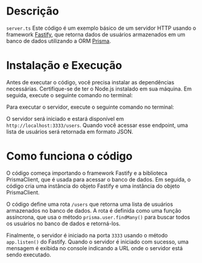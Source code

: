 # Descrição

`server.ts`
Este código é um exemplo básico de um servidor HTTP usando o framework [Fastify](https://www.fastify.io/), que retorna dados de usuários armazenados em um banco de dados utilizando a ORM [Prisma](https://www.prisma.io/).

# Instalação e Execução

Antes de executar o código, você precisa instalar as dependências necessárias. Certifique-se de ter o Node.js instalado em sua máquina. Em seguida, execute o seguinte comando no terminal:

Para executar o servidor, execute o seguinte comando no terminal:

O servidor será iniciado e estará disponível em `http://localhost:3333/users`. Quando você acessar esse endpoint, uma lista de usuários será retornada em formato JSON.

# Como funciona o código

O código começa importando o framework Fastify e a biblioteca PrismaClient, que é usada para acessar o banco de dados. Em seguida, o código cria uma instância do objeto Fastify e uma instância do objeto PrismaClient.

O código define uma rota `/users` que retorna uma lista de usuários armazenados no banco de dados. A rota é definida como uma função assíncrona, que usa o método `prisma.user.findMany()` para buscar todos os usuários no banco de dados e retorná-los.

Finalmente, o servidor é iniciado na porta `3333` usando o método `app.listen()` do Fastify. Quando o servidor é iniciado com sucesso, uma mensagem é exibida no console indicando a URL onde o servidor está sendo executado.
